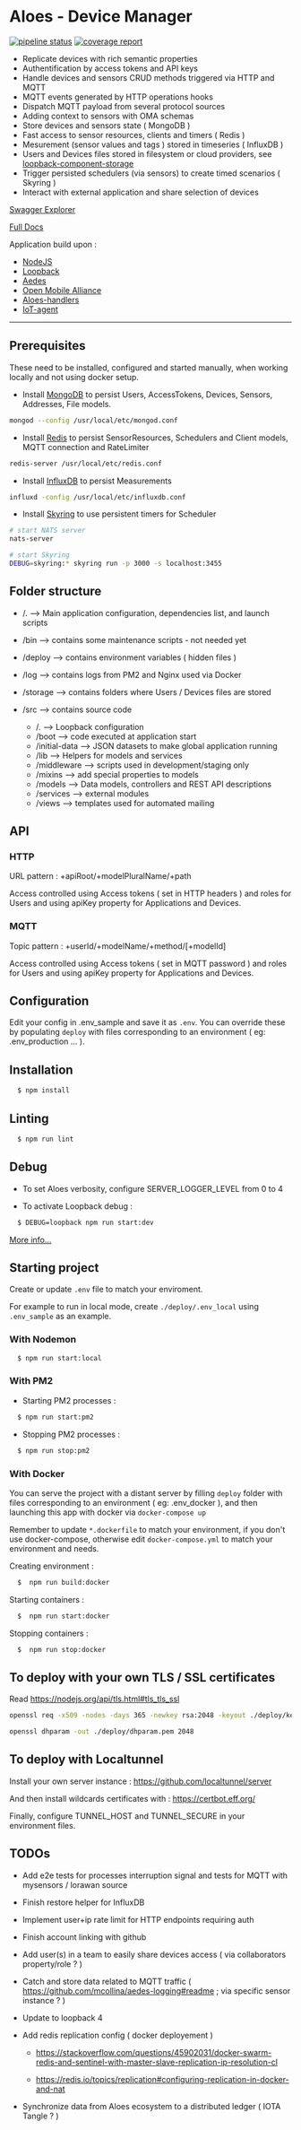 # Aloes - Device Manager

[![pipeline status](https://framagit.org/aloes/device-manager/badges/master/pipeline.svg)](https://framagit.org/aloes/device-manager/-/commits/master) [![coverage report](https://framagit.org/aloes/device-manager/badges/master/coverage.svg)](https://aloes.frama.io/device-manager/lcov-report)

- Replicate devices with rich semantic properties
- Authentification by access tokens and API keys
- Handle devices and sensors CRUD methods triggered via HTTP and MQTT
- MQTT events generated by HTTP operations hooks
- Dispatch MQTT payload from several protocol sources
- Adding context to sensors with OMA schemas
- Store devices and sensors state ( MongoDB )
- Fast access to sensor resources, clients and timers ( Redis )
- Mesurement (sensor values and tags ) stored in timeseries ( InfluxDB )
- Users and Devices files stored in filesystem or cloud providers, see [loopback-component-storage](https://www.npmjs.com/package/loopback-component-storage)
- Trigger persisted schedulers (via sensors) to create timed scenarios ( Skyring )
- Interact with external application and share selection of devices

[Swagger Explorer](https://aloes.io/app/explorer/)

[Full Docs](https://aloes.frama.io/device-manager/)

Application build upon :

- [NodeJS](https://nodejs.org/en/)
- [Loopback](https://loopback.io/doc/en/lb3/)
- [Aedes](https://github.com/mcollina/aedes)
- [Open Mobile Alliance](http://www.openmobilealliance.org/wp/OMNA/LwM2M/LwM2MRegistry.html)
- [Aloes-handlers](https://www.npmjs.com/package/aloes-handlers)
- [IoT-agent](https://www.npmjs.com/package/iot-agent)

---

## Prerequisites

These need to be installed, configured and started manually, when working locally and not using docker setup.

- Install [MongoDB](https://www.mongodb.com/) to persist Users, AccessTokens, Devices, Sensors, Addresses, File models.

```bash
mongod --config /usr/local/etc/mongod.conf
```

- Install [Redis](https://redis.io/) to persist SensorResources, Schedulers and Client models, MQTT connection and RateLimiter

```bash
redis-server /usr/local/etc/redis.conf
```

- Install [InfluxDB](https://www.influxdata.com/) to persist Measurements

```bash
influxd -config /usr/local/etc/influxdb.conf
```

- Install [Skyring](https://esatterwhite.github.io/skyring/) to use persistent timers for Scheduler

```bash
# start NATS server
nats-server

# start Skyring
DEBUG=skyring:* skyring run -p 3000 -s localhost:3455
```

## Folder structure

- /. --> Main application configuration, dependencies list, and launch scripts

- /bin --> contains some maintenance scripts - not needed yet

- /deploy --> contains environment variables ( hidden files )

- /log --> contains logs from PM2 and Nginx used via Docker

- /storage --> contains folders where Users / Devices files are stored

- /src --> contains source code
  - /. --> Loopback configuration
  - /boot --> code executed at application start
  - /initial-data --> JSON datasets to make global application running
  - /lib --> Helpers for models and services
  - /middleware --> scripts used in development/staging only
  - /mixins --> add special properties to models
  - /models --> Data models, controllers and REST API descriptions
  - /services --> external modules
  - /views --> templates used for automated mailing

## API

### HTTP

URL pattern : +apiRoot/+modelPluralName/+path

Access controlled using Access tokens ( set in HTTP headers ) and roles for Users and using apiKey property for Applications and Devices.

### MQTT

Topic pattern : +userId/+modelName/+method/[+modelId]

Access controlled using Access tokens ( set in MQTT password ) and roles for Users and using apiKey property for Applications and Devices.

## Configuration

Edit your config in .env_sample and save it as `.env`.
You can override these by populating `deploy` with files corresponding to an environment ( eg: .env_production ... ).

## Installation

```bash
  $ npm install
```

## Linting

```bash
  $ npm run lint
```

## Debug

- To set Aloes verbosity, configure SERVER_LOGGER_LEVEL from 0 to 4

- To activate Loopback debug :

```bash
  $ DEBUG=loopback npm run start:dev
```

[More info...](https://loopback.io/doc/en/lb3/Setting-debug-strings.html)

## Starting project

Create or update `.env` file to match your enviroment.

For example to run in local mode, create `./deploy/.env_local` using `.env_sample` as an example.

### With Nodemon

```bash
  $ npm run start:local
```

### With PM2

- Starting PM2 processes :

```bash
  $ npm run start:pm2
```

- Stopping PM2 processes :

```bash
  $ npm run stop:pm2
```

### With Docker

You can serve the project with a distant server by filling `deploy` folder with files corresponding to an environment ( eg: .env_docker ), and then launching this app with docker via `docker-compose up`

Remember to update `*.dockerfile` to match your environment, if you don't use docker-compose, otherwise edit `docker-compose.yml` to match your environment and needs.

Creating environment :

```bash
  $  npm run build:docker
```

Starting containers :

```bash
  $  npm run start:docker
```

Stopping containers :

```bash
  $  npm run stop:docker
```

## To deploy with your own TLS / SSL certificates

Read https://nodejs.org/api/tls.html#tls_tls_ssl

```bash
openssl req -x509 -nodes -days 365 -newkey rsa:2048 -keyout ./deploy/key.pem -out ./deploy/cert.pem

openssl dhparam -out ./deploy/dhparam.pem 2048
```

## To deploy with Localtunnel

Install your own server instance : https://github.com/localtunnel/server

And then install wildcards certificates with : https://certbot.eff.org/

Finally, configure TUNNEL_HOST and TUNNEL_SECURE in your environment files.

## TODOs

- Add e2e tests for processes interruption signal and tests for MQTT with mysensors / lorawan source

- Finish restore helper for InfluxDB

- Implement user+ip rate limit for HTTP endpoints requiring auth

- Finish account linking with github

- Add user(s) in a team to easily share devices access ( via collaborators property/role ? )

- Catch and store data related to MQTT traffic ( https://github.com/mcollina/aedes-logging#readme ; via specific sensor instance ? )

- Update to loopback 4

- Add redis replication config ( docker deployement )

  - https://stackoverflow.com/questions/45902031/docker-swarm-redis-and-sentinel-with-master-slave-replication-ip-resolution-cl

  - https://redis.io/topics/replication#configuring-replication-in-docker-and-nat

- Synchronize data from Aloes ecosystem to a distributed ledger ( IOTA Tangle ? )
